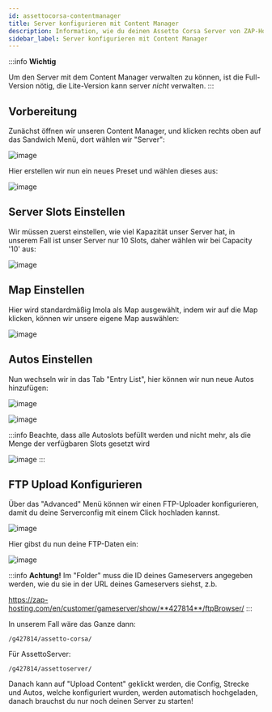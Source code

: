 ```yaml
---
id: assettocorsa-contentmanager
title: Server konfigurieren mit Content Manager
description: Information, wie du deinen Assetto Corsa Server von ZAP-Hosting mittels des Content-Managers konfigurieren kannst - ZAP-Hosting.com Dokumentation
sidebar_label: Server konfigurieren mit Content Manager
---
```


:::info
**Wichtig** 

Um den Server mit dem Content Manager verwalten zu können, ist die Full-Version nötig, die Lite-Version kann server *nicht* verwalten.
:::

## Vorbereitung

Zunächst öffnen wir unseren Content Manager, und klicken rechts oben auf das Sandwich Menü, dort wählen wir "Server":

![image](https://user-images.githubusercontent.com/13604413/159136989-b4cfb732-072d-472d-bb8b-8abe97508107.png)

Hier erstellen wir nun ein neues Preset und wählen dieses aus:

![image](https://user-images.githubusercontent.com/13604413/159136995-7994802f-4902-47c2-bdde-97187e7ccbf0.png)


## Server Slots Einstellen

Wir müssen zuerst einstellen, wie viel Kapazität unser Server hat, in unserem Fall ist unser Server nur 10 Slots, daher wählen wir bei Capacity '10' aus:

![image](https://user-images.githubusercontent.com/13604413/159137001-22301dbb-838a-46dc-a24c-ebdf903b1768.png)

## Map Einstellen

Hier wird standardmäßig Imola als Map ausgewählt, indem wir auf die Map klicken, können wir unsere eigene Map auswählen:

![image](https://user-images.githubusercontent.com/13604413/159137008-d2e5e0ef-d3df-402e-9611-66b93b4916fb.png)



## Autos Einstellen

Nun wechseln wir in das Tab "Entry List", hier können wir nun neue Autos hinzufügen:

![image](https://user-images.githubusercontent.com/13604413/159137029-f4dcf8ef-c3f6-4428-bb1e-27315637c36a.png)


![image](https://user-images.githubusercontent.com/13604413/159137034-22cb04a5-17a4-4c39-9697-c65fdac44561.png)



:::info
Beachte, dass alle Autoslots befüllt werden und nicht mehr, als die Menge der verfügbaren Slots gesetzt wird

![image](https://user-images.githubusercontent.com/13604413/159137039-17947b65-947a-4276-b681-0a7f27b49e3e.png)
:::

## FTP Upload Konfigurieren

Über das "Advanced" Menü können wir einen FTP-Uploader konfigurieren, damit du deine Serverconfig mit einem Click hochladen kannst.

![image](https://user-images.githubusercontent.com/13604413/159137074-ab04ba8b-29af-499f-a938-f611c6046cce.png)


Hier gibst du nun deine FTP-Daten ein:

![image](https://user-images.githubusercontent.com/13604413/159137117-597633df-d277-4ae6-b5bc-e155b4fbdf30.png)


:::info
**Achtung!** Im "Folder" muss die ID deines Gameservers angegeben werden, wie du sie in der URL deines Gameservers siehst, z.b. 

https://zap-hosting.com/en/customer/gameserver/show/**427814**/ftpBrowser/
:::

In unserem Fall wäre das Ganze dann:

```
/g427814/assetto-corsa/
```

Für AssettoServer: 

```
/g427814/assettoserver/
```

Danach kann auf "Upload Content" geklickt werden, die Config, Strecke und Autos, welche konfiguriert wurden, werden automatisch hochgeladen, danach brauchst du nur noch deinen Server zu starten!